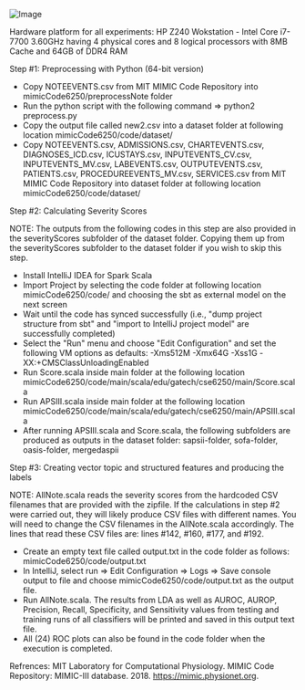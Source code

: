 

![Image](https://github.com/rojinnew/mortality_prediction/blob/master/plot/image.png)

Hardware platform for all experiments: HP Z240 Wokstation - Intel Core i7-7700 3.60GHz having 4 physical cores and 8 logical processors with 8MB Cache and 64GB of DDR4 RAM

Step #1: Preprocessing with Python (64-bit version)

- Copy NOTEEVENTS.csv from MIT MIMIC Code Repository into mimicCode6250/preprocessNote folder 
- Run the python script with the following command => python2 preprocess.py
- Copy the output file called new2.csv into a dataset folder at following location mimicCode6250/code/dataset/
- Copy NOTEEVENTS.csv, ADMISSIONS.csv, CHARTEVENTS.csv, DIAGNOSES_ICD.csv, ICUSTAYS.csv, INPUTEVENTS_CV.csv, INPUTEVENTS_MV.csv, LABEVENTS.csv, OUTPUTEVENTS.csv, PATIENTS.csv, PROCEDUREEVENTS_MV.csv, SERVICES.csv from MIT  MIMIC Code Repository into dataset folder at following location mimicCode6250/code/dataset/


Step #2: Calculating Severity Scores

NOTE: The outputs from the following codes in this step are also provided in the severityScores subfolder of the dataset folder. Copying them up from the severityScores subfolder to the dataset folder if you wish to skip this step.

- Install IntelliJ IDEA for Spark Scala
- Import Project by selecting the code folder at following location mimicCode6250/code/ and choosing the sbt as external model on the next screen
- Wait until the code has synced successfully (i.e., "dump project structure from sbt"  and "import to IntelliJ project model" are successfully completed) 
- Select the "Run" menu and choose "Edit Configuration" and set the following VM options as defaults: -Xms512M -Xmx64G -Xss1G -XX:+CMSClassUnloadingEnabled
- Run Score.scala inside main folder at the following location mimicCode6250/code/main/scala/edu/gatech/cse6250/main/Score.scala
- Run APSIII.scala inside main folder at the following location mimicCode6250/code/main/scala/edu/gatech/cse6250/main/APSIII.scala
- After running APSIII.scala and Score.scala, the following subfolders are produced as outputs in the dataset folder: sapsii-folder, sofa-folder, oasis-folder, mergedaspii

Step #3: Creating vector topic and structured features and producing the labels 

NOTE: AllNote.scala reads the severity scores from the hardcoded CSV filenames that are provided with the zipfile. If the calculations in step #2 were carried out, they will likely produce CSV files with different names. You will need to change the CSV filenames in the AllNote.scala accordingly. The lines that read these CSV files are: lines #142, #160, #177, and #192. 

- Create an empty text file called output.txt in the code folder as follows: mimicCode6250/code/output.txt
- In IntelliJ, select run => Edit Configuration => Logs => Save console output to file and choose mimicCode6250/code/output.txt as the output file.
- Run AllNote.scala. The results from LDA as well as AUROC, AUROP, Precision, Recall, Specificity, and Sensitivity values from testing and training runs of all classifiers will be printed and saved in this output text file. 
- All (24) ROC plots can also be found in the code folder when the execution is completed.

Refrences: MIT Laboratory for Computational Physiology. MIMIC Code Repository: MIMIC-III database. 2018.
https://mimic.physionet.org.
